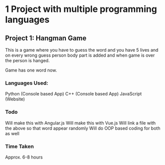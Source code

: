 # 1 Project with multiple programming languages

## Project 1: Hangman Game

This is a game where you have to guess the word and you have 5 lives and on every wrong guess person body part is added and when game is over the person is hanged.

Game has one word now.

### Languages Used:

Python (Console based App)
C++ (Console based App)
JavaScript (Website)

### Todo

Will make this with Angular.js
Will make this with Vue.js
Will link a file with the above so that word appear randomly
Will do OOP based coding for both as well

### Time Taken

Approx. 6-8 hours
